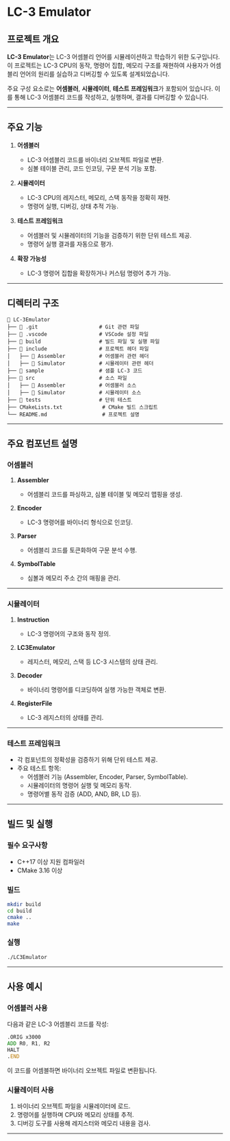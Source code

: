 # LC-3 Emulator

## 프로젝트 개요

**LC-3 Emulator**는 LC-3 어셈블리 언어를 시뮬레이션하고 학습하기 위한 도구입니다. 이 프로젝트는 LC-3 CPU의 동작, 명령어 집합, 메모리 구조를 재현하여 사용자가 어셈블리 언어의 원리를 실습하고 디버깅할 수 있도록 설계되었습니다.

주요 구성 요소로는 **어셈블러**, **시뮬레이터**, **테스트 프레임워크**가 포함되어 있습니다. 이를 통해 LC-3 어셈블리 코드를 작성하고, 실행하며, 결과를 디버깅할 수 있습니다.

---

## 주요 기능

1. **어셈블러**

   - LC-3 어셈블리 코드를 바이너리 오브젝트 파일로 변환.
   - 심볼 테이블 관리, 코드 인코딩, 구문 분석 기능 포함.

2. **시뮬레이터**

   - LC-3 CPU의 레지스터, 메모리, 스택 동작을 정확히 재현.
   - 명령어 실행, 디버깅, 상태 추적 가능.

3. **테스트 프레임워크**

   - 어셈블러 및 시뮬레이터의 기능을 검증하기 위한 단위 테스트 제공.
   - 명령어 실행 결과를 자동으로 평가.

4. **확장 가능성**
   - LC-3 명령어 집합을 확장하거나 커스텀 명령어 추가 가능.

---

## 디렉터리 구조

```
📁 LC-3Emulator
├── 📁 .git                    # Git 관련 파일
├── 📁 .vscode                 # VSCode 설정 파일
├── 📁 build                   # 빌드 파일 및 실행 파일
├── 📁 include                 # 프로젝트 헤더 파일
│   ├── 📁 Assembler           # 어셈블러 관련 헤더
│   ├── 📁 Simulator           # 시뮬레이터 관련 헤더
├── 📁 sample                  # 샘플 LC-3 코드
├── 📁 src                     # 소스 파일
│   ├── 📁 Assembler           # 어셈블러 소스
│   ├── 📁 Simulator           # 시뮬레이터 소스
├── 📁 tests                   # 단위 테스트
├── CMakeLists.txt             # CMake 빌드 스크립트
└── README.md                  # 프로젝트 설명
```

---

## 주요 컴포넌트 설명

### 어셈블러

1. **Assembler**

   - 어셈블리 코드를 파싱하고, 심볼 테이블 및 메모리 맵핑을 생성.

2. **Encoder**

   - LC-3 명령어를 바이너리 형식으로 인코딩.

3. **Parser**

   - 어셈블리 코드를 토큰화하여 구문 분석 수행.

4. **SymbolTable**
   - 심볼과 메모리 주소 간의 매핑을 관리.

---

### 시뮬레이터

1. **Instruction**

   - LC-3 명령어의 구조와 동작 정의.

2. **LC3Emulator**

   - 레지스터, 메모리, 스택 등 LC-3 시스템의 상태 관리.

3. **Decoder**

   - 바이너리 명령어를 디코딩하여 실행 가능한 객체로 변환.

4. **RegisterFile**
   - LC-3 레지스터의 상태를 관리.

---

### 테스트 프레임워크

- 각 컴포넌트의 정확성을 검증하기 위해 단위 테스트 제공.
- 주요 테스트 항목:
  - 어셈블러 기능 (Assembler, Encoder, Parser, SymbolTable).
  - 시뮬레이터의 명령어 실행 및 메모리 동작.
  - 명령어별 동작 검증 (ADD, AND, BR, LD 등).

---

## 빌드 및 실행

### 필수 요구사항

- C++17 이상 지원 컴파일러
- CMake 3.16 이상

### 빌드

```bash
mkdir build
cd build
cmake ..
make
```

### 실행

```bash
./LC3Emulator
```

---

## 사용 예시

### 어셈블러 사용

다음과 같은 LC-3 어셈블리 코드를 작성:

```asm
.ORIG x3000
ADD R0, R1, R2
HALT
.END
```

이 코드를 어셈블하면 바이너리 오브젝트 파일로 변환됩니다.

### 시뮬레이터 사용

1. 바이너리 오브젝트 파일을 시뮬레이터에 로드.
2. 명령어를 실행하며 CPU와 메모리 상태를 추적.
3. 디버깅 도구를 사용해 레지스터와 메모리 내용을 검사.

---

